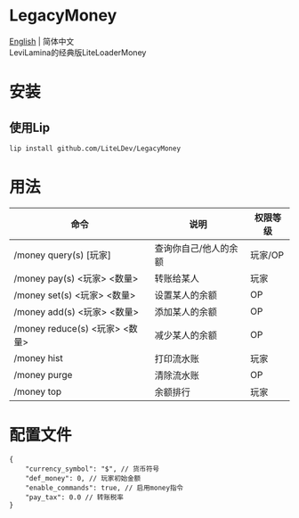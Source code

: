 # LegacyMoney

[English](README.md) | 简体中文  
LeviLamina的经典版LiteLoaderMoney

# 安装

## 使用Lip

```bash
lip install github.com/LiteLDev/LegacyMoney
```

# 用法

| 命令                           | 说明                  | 权限等级 |
| ------------------------------ | --------------------- | -------- |
| /money query(s) [玩家]         | 查询你自己/他人的余额 | 玩家/OP  |
| /money pay(s) <玩家> <数量>    | 转账给某人            | 玩家     |
| /money set(s) <玩家> <数量>    | 设置某人的余额        | OP       |
| /money add(s) <玩家> <数量>    | 添加某人的余额        | OP       |
| /money reduce(s) <玩家> <数量> | 减少某人的余额        | OP       |
| /money hist                    | 打印流水账            | 玩家     |
| /money purge                   | 清除流水账            | OP       |
| /money top                     | 余额排行              | 玩家     |

# 配置文件

```jsonc
{
    "currency_symbol": "$", // 货币符号
    "def_money": 0, // 玩家初始金额
    "enable_commands": true, // 启用money指令
    "pay_tax": 0.0 // 转账税率
}
```
